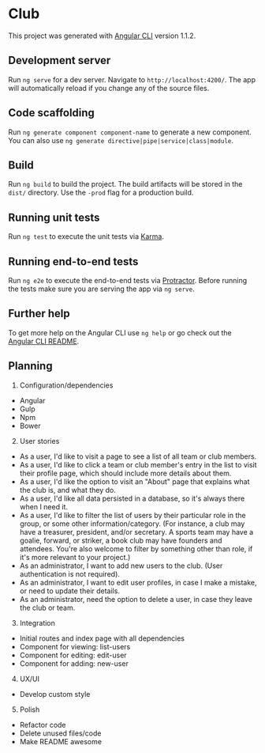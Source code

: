 # Club

This project was generated with [Angular CLI](https://github.com/angular/angular-cli) version 1.1.2.

## Development server

Run `ng serve` for a dev server. Navigate to `http://localhost:4200/`. The app will automatically reload if you change any of the source files.

## Code scaffolding

Run `ng generate component component-name` to generate a new component. You can also use `ng generate directive|pipe|service|class|module`.

## Build

Run `ng build` to build the project. The build artifacts will be stored in the `dist/` directory. Use the `-prod` flag for a production build.

## Running unit tests

Run `ng test` to execute the unit tests via [Karma](https://karma-runner.github.io).

## Running end-to-end tests

Run `ng e2e` to execute the end-to-end tests via [Protractor](http://www.protractortest.org/).
Before running the tests make sure you are serving the app via `ng serve`.

## Further help

To get more help on the Angular CLI use `ng help` or go check out the [Angular CLI README](https://github.com/angular/angular-cli/blob/master/README.md).

## Planning

1. Configuration/dependencies
  * Angular
  * Gulp
  * Npm
  * Bower


2. User stories

  
  * As a user, I'd like to visit a page to see a list of all team or club members. 
  * As a user, I'd like to click a team or club member's entry in the list to visit their profile page, which should include more details about them.
  * As a user, I'd like the option to visit an "About" page that explains what the club is, and what they do.
  * As a user, I'd like all data persisted in a database, so it's always there when I need it.
  * As a user, I'd like to filter the list of users by their particular role in the group, or some other information/category. (For instance, a club may have a treasurer, president, and/or secretary. A sports team may have a goalie, forward, or striker, a book club may have founders and attendees. You're also welcome to filter by something other than role, if it's more relevant to your project.)
  * As an administrator, I want to add new users to the club. (User authentication is not required).
  * As an administrator, I want to edit user profiles, in case I make a mistake, or need to update their details.
  * As an administrator, need the option to delete a user, in case they leave the club or team.



3. Integration
  * Initial routes and index page with all dependencies
  * Component for viewing: list-users
  * Component for editing: edit-user
  * Component for adding: new-user
  
4. UX/UI
  * Develop custom style

5. Polish
  * Refactor code
  * Delete unused files/code
  * Make README awesome
